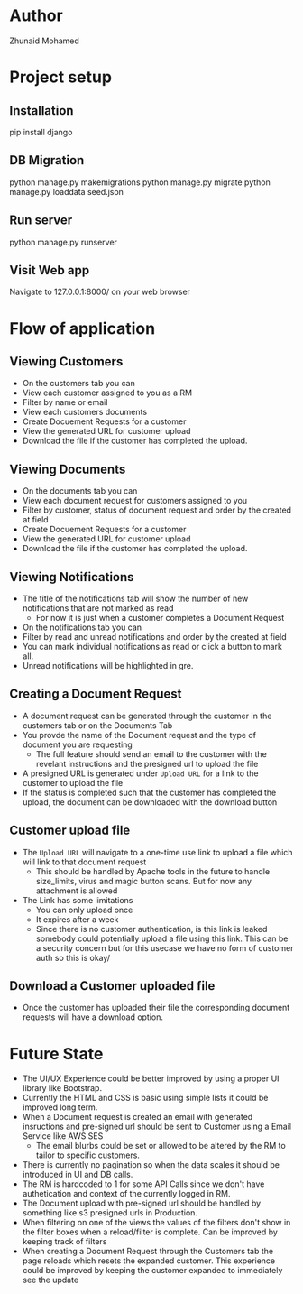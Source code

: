 # Author
Zhunaid Mohamed

# Project setup

## Installation
pip install django

## DB Migration
python manage.py makemigrations 
python manage.py migrate
python manage.py loaddata seed.json

## Run server
python manage.py runserver

## Visit Web app
Navigate to 127.0.0.1:8000/ on your web browser

# Flow of application

## Viewing Customers
- On the customers tab you can
 - View each customer assigned to you as a RM
 - Filter by name or email
 - View each customers documents
 - Create Docuement Requests for a customer
 - View the generated URL for customer upload
 - Download the file if the customer has completed the upload.

## Viewing Documents
- On the documents tab you can
 - View each document request for customers assigned to you
 - Filter by customer, status of document request and order by the created at field
 - Create Docuement Requests for a customer
 - View the generated URL for customer upload
 - Download the file if the customer has completed the upload.

## Viewing Notifications
- The title of the notifications tab will show the number of new notifications that are not marked as read
  - For now it is just when a customer completes a Document Request
- On the notifications tab you can
 - Filter by read and unread notifications and order by the created at field
 - You can mark individual notifications as read or click a button to mark all.
 - Unread notifications will be highlighted in gre.

## Creating a Document Request
- A document request can be generated through the customer in the customers tab or on the Documents Tab
- You provde the name of the Document request and the type of document you are requesting
   - The full feature should send an email to the customer with the revelant instructions and the presigned url to upload the file
- A presigned URL is generated under `Upload URL` for a link to the customer to upload the file
- If the status is completed such that the customer has completed the upload, the document can be downloaded with the download button

## Customer upload file
- The `Upload URL` will navigate to a one-time use link to upload a file which will link to that document request
    - This should be handled by Apache tools in the future to handle size_limits, virus and magic button scans. But for now any attachment is allowed
- The Link has some limitations
    - You can only upload once
    - It expires after a week
    - Since there is no customer authentication, is this link is leaked somebody could potentially upload a file using this link. This can be a security concern but for this usecase we have no form of customer auth so this is okay/

## Download a Customer uploaded file
- Once the customer has uploaded their file the corresponding document requests will have a download option.

# Future State

- The UI/UX Experience could be better improved by using a proper UI library like Bootstrap.
- Currently the HTML and CSS is basic using simple lists it could be improved long term.
- When a Document request is created an email with generated insructions and pre-signed url should be sent to Customer using a Email Service like AWS SES
   -  The email blurbs could be set or allowed to be altered by the RM to tailor to specific customers.
- There is currently no pagination so when the data scales it should be introduced in UI and DB calls.
- The RM is hardcoded to 1 for some API Calls since we don't have authetication and context of the currently logged in RM.
- The Document upload with pre-signed url should be handled by something like s3 presigned urls in Production.
- When filtering on one of the views the values of the filters don't show in the filter boxes when a reload/filter is complete. Can be improved by keeping track of filters
- When creating a Document Request through the Customers tab the page reloads which resets the expanded customer. This experience could be improved by keeping the customer expanded to immediately see the update